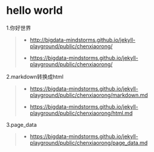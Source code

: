 # hello world 
1.你好世界
> - http://bigdata-mindstorms.github.io/jekyll-playground/public/chenxiaorong/
>
> - https://bigdata-mindstorms.github.io/jekyll-playground/public/chenxiaorong/

2.markdown转换成html
> - https://bigdata-mindstorms.github.io/jekyll-playground/public/chenxiaorong/markdown.md
>
> - https://bigdata-mindstorms.github.io/jekyll-playground/public/chenxiaorong/html.md

3.page_data
> - https://bigdata-mindstorms.github.io/jekyll-playground/public/chenxiaorong/page_data.md
